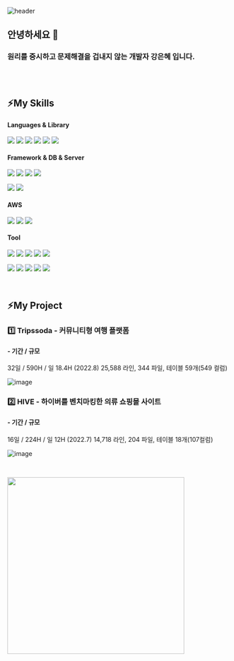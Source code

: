 ![header](https://capsule-render.vercel.app/api?type=waving&color=auto&height=300&section=header&text=Hello%World&fontSize=90&animation=twinkling)


 ## 안녕하세요 👋
 ### 원리를 중시하고 문제해결을 겁내지 않는 개발자 강은혜 입니다.
 
<br/><br/>



## ⚡My Skills
#### Languages & Library

<img src="https://img.shields.io/badge/java | 11-007396?style=for-the-badge&logo=java&logoColor=white"> <img src="https://img.shields.io/badge/javascript | ES6-F7DF1E?style=for-the-badge&logo=javascript&logoColor=black"> <img src="https://img.shields.io/badge/jquery | 1.1-0769AD?style=for-the-badge&logo=jquery&logoColor=black"> <img src="https://img.shields.io/badge/ajax-0B2C4A?style=for-the-badge&logo=ajax&logoColor=white"> <img src="https://img.shields.io/badge/html5-E34F26?style=for-the-badge&logo=html5&logoColor=white"> <img src="https://img.shields.io/badge/css3-1572B6?style=for-the-badge&logo=css3&logoColor=white"> 

#### Framework & DB & Server
<img src="https://img.shields.io/badge/Spring | 5.0.7-6DB33F?style=for-the-badge&logo=Spring&logoColor=white"> <img src="https://img.shields.io/badge/MyBatis | 3.5-26689A?style=for-the-badge&logo=&logoColor=white"> <img src="https://img.shields.io/badge/Spring Security | 5.0.7-6DB33F?style=for-the-badge&logo=Spring Security&logoColor=white"> <img src="https://img.shields.io/badge/Apache Tomcat | 9.0.52-C71A36?style=for-the-badge&logo=Apache Tomcat&logoColor=white">

<img src="https://img.shields.io/badge/MySQL | 8.0-4479A1?style=for-the-badge&logo=MySQL&logoColor=white">   <img src="https://img.shields.io/badge/Maven-C71A36?style=for-the-badge&logo=&logoColor=white"> 

#### AWS
<img src="https://img.shields.io/badge/Amazon EC2-FF9900?style=for-the-badge&logo=Amazon EC2&logoColor=white"> <img src="https://img.shields.io/badge/Amazon RDS-527FFF?style=for-the-badge&logo=Amazon RDS&logoColor=white"> <img src="https://img.shields.io/badge/Amazon AWS-232F3E?style=for-the-badge&logo=Amazon AWS&logoColor=white">


#### Tool
<img src="https://img.shields.io/badge/GitHub-181717?style=for-the-badge&logo=GitHub&logoColor=white"> <img src="https://img.shields.io/badge/Git-F05032?style=for-the-badge&logo=Git&logoColor=white"> <img src="https://img.shields.io/badge/Visual Studio Code-007ACC?style=for-the-badge&logo=Visual Studio Code&logoColor=white"> <img src="https://img.shields.io/badge/ERD Cloud-0052CC?style=for-the-badge&logo=ERDCloud&logoColor=white">
<img src="https://img.shields.io/badge/Notion-F7DF1E?style=for-the-badge&logo=Notion&logoColor=black">

<img src="https://img.shields.io/badge/IntelliJ IDEA-000000?style=for-the-badge&logo=IntelliJ IDEA&logoColor=white"> <img src="https://img.shields.io/badge/Postman-FF6C37?style=for-the-badge&logo=Postman&logoColor=white"> <img src="https://img.shields.io/badge/Sourcetree-0052CC?style=for-the-badge&logo=Sourcetree&logoColor=white"> <img src="https://img.shields.io/badge/MySQL Workbench | 8.0-4479A1?style=for-the-badge&logo=MySQL&logoColor=white"> <img src="https://img.shields.io/badge/Figma-FF6C37?style=for-the-badge&logo=Postman&logoColor=white"> 



<br>

## ⚡My Project

### 1️⃣ Tripssoda - 커뮤니티형 여행 플랫폼 
#### - 기간 / 규모 <br>
32일 / 590H / 일 18.4H (2022.8)
25,588 라인, 344 파일, 테이블 59개(549 컬럼)


![image](https://user-images.githubusercontent.com/100551394/189524555-56f464e8-035e-4242-8d7d-a69f11a6fdd5.png)


### 2️⃣ HIVE - 하이버를 벤치마킹한 의류 쇼핑몰 사이트
#### - 기간 / 규모 <br>
16일 / 224H / 일 12H (2022.7)
14,718 라인, 204 파일, 테이블 18개(107컬럼)

![image](https://user-images.githubusercontent.com/100551394/189524322-c8b84670-623c-47e0-8d2d-949ecf620100.png)





<br>


<tr >
 <td><td/>
 <td><p align="left">
  <img width="400" src="https://github-readme-stats.vercel.app/api?username=Renee&show_icons=true&theme=merko" /></p>
   <td/>
<tr/>
<br/>




<!--
![Renee's GitHub stats](https://github-readme-stats.vercel.app/api?username=Renee&show_icons=true&theme=merko)


```
Java, HTML, CSS, JavaScript, Jquery

Spring 5.x, MyBatis 3.5 

MySQL, Oracle

AWS EC2, RDS, Apache Tomcat

IntelliJ, STS, Visual Studio Code, ERD Cloud, SQL Developer, Workbench, Figma

Git, GitHub, Notion

```


> JAVA
```java
public static void main(String[] args){
      System.out.println("Hello, my world");
}
```
<br/>

>PYTHON
```Python

def hello():
    print('Hello, world!')
hello()

```





https://excited-hyun.tistory.com/132


* html/css/javascript
* java
* jsp
* spring
* -->

<!--
**ReneeKang/ReneeKang** is a ✨ _special_ ✨ repository because its `README.md` (this file) appears on your GitHub profile.

Here are some ideas to get you started:

- 🔭 I’m currently working on ...
- 🌱 I’m currently learning ...
- 👯 I’m looking to collaborate on ...
- 🤔 I’m looking for help with ...
- 💬 Ask me about ...
- 📫 How to reach me: ...
- 😄 Pronouns: ...
- ⚡ Fun fact: ...
-->
